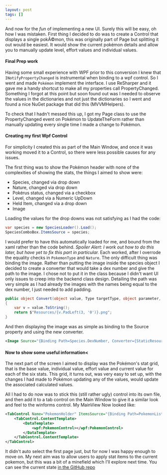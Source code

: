 ```yaml
---
layout: post
tags: []
---
```

And now for the *fun* of implementing a new UI. Surely this will be easy, oh how I was mistaken. First thing I decided to do was to create a Control that displays a single pokÃ©mon, this was originally part of Page but splitting it out would be easiest. It would show the current pokémon details and allow you to manually update level, effort values and individual values.

#### Final Prep work

Having some small experience with WPF prior to this conversion I knew that `INotifyPropertyChanged` is instrumental when binding to a wpf control. So I went and made `Pokémon` implement the interface. I use ReSharper and it gave me a handy shortcut to make all my properties call PropertyChanged. Something I forgot at this point but soon found out was I needed to observe the values in the dictionaries and not just the dictionaries so I went and found a nice NuGet package that did this (MVVMHelpers).

To check that I hadn't messed this up, I got my Page class to use the PropertyChanged event on Pokémon to UpdateTheForm rather than manually updating every single time I made a change to Pokémon.

#### Creating my first Wpf Control

For simplicity I created this as part of the Main Window, and once it was working moved it to a Control, so there were less possible causes for any issues.

The first thing was to show the Pokémon header with none of the complexities of showing the stats, the things I aimed to show were:
- Species, changed via drop down
- Nature, changed via drop down
- Pokérus status, changed via a checkbox
- Level, changed via a Numeric UpDown
- Held Item, changed via a drop down
- Image

Loading the values for the drop downs was not satisfying as I had the code:
```csharp
var species = new SpeciesLoader().Load();
SpeciesComboBox.ItemsSource = species;
```

I would prefer to have this automatically loaded for me, and bound from the xaml rather than the code behind. *Spoiler Alert: I work out how to do this later, but have yet to fix this part in particular.* Each worked, after I overrode the equality checks in `PokemonType` and `Nature`. The only difficult thing was binding the image. Rather than putting the image inside the species object I decided to create a converter that would take a dex number and give the path to the image. I chose not to put it in the class because I didn't want UI only issues to creep into the backend class design. Detailing the path was very simple as I had already the images with the names being equal to the dex number, I just needed to add padding.

```csharp
public object Convert(object value, Type targetType, object parameter, CultureInfo culture)
{
    var v = value.ToString();
    return $"Resources/{v.PadLeft(3, '0')}.png";
}
```

And then displaying the image was as simple as binding to the Source property and using the new converter.

```xml
<Image Source="{Binding Path=Species.DexNumber, Converter={StaticResource DexNumberToSource}}" DockPanel.Dock="Right"></Image>
```

#### Now to show some useful information<

The next part of the screen I aimed to display was the Pokémon's stat grid, that is the base value, individual value, effort value and current value for each of the six stats. This grid, it turns out, was very easy to set up, with the changes I had made to Pokémon updating any of the values, would update the associated calculated values.

All I had to do now was to stick this (still rather ugly) control into its own file, and then add it to a tab control on the Main Window to give it a similar look and feel to the winforms control. My MainView Now looked like:

```xml
<TabControl Name="PokemonHolder" ItemsSource="{Binding Path=PokemonList}">
    <TabControl.ContentTemplate>
        <DataTemplate>
            <wpf:PokemonControl></wpf:PokemonControl>
        </DataTemplate>
    </TabControl.ContentTemplate>
</TabControl>
```

It didn't auto select the first page just, but for now I was happy enough to move on. My next aim was to allow users to apply stat items to the current pokemon, but this was a bit of a minefield which I'll explore next time. You can see the current state [in the GitHub repo](https://github.com/PeterGerrard/EVTracker/tree/eabdaeec4016767f84875dd30f6b3b6ca951480f)